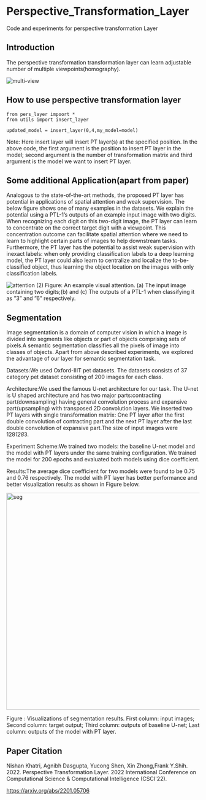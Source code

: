 # Perspective_Transformation_Layer
Code and experiments for perspective transformation Layer


## Introduction
The perspective transformation transformation layer can learn adjustable number of multiple viewpoints(homography).

![multi-view](https://user-images.githubusercontent.com/16822926/203680319-046e1141-51f0-4a7e-98e8-ae2f8f34df95.png)



## How to use perspective transformation layer

```
from pers_layer impoort *
from utils import insert_layer

updated_model = insert_layer(0,4,my_model=model)
```
Note: Here insert layer will insert PT layer(s) at the specified position. 
In the above code, the first argument is the position to insert PT layer in the model; second argument is the number of transformation matrix and third 
argument is the model we want to insert PT layer.

## Some additional Application(apart from paper)
Analogous to the state-of-the-art methods, the proposed PT layer has potential in applications of spatial attention and weak supervision. The below figure shows one of many examples in the datasets. We explain the potential using a PTL-1’s outputs of an example input image with two digits. When recognizing each digit on this two-digit image, the PT layer can learn to concentrate on the correct target digit with a viewpoint. This concentration outcome can facilitate spatial attention where we need to learn to highlight certain parts of images to help downstream tasks. Furthermore, the PT layer has the potential to assist weak supervision with inexact labels: when only providing classification labels to a deep learning model, the PT layer could also learn to centralize and localize the to-be-classified object, thus learning the object location on the images with only classification labels.


![attention (2)](https://user-images.githubusercontent.com/16822926/203695781-ee813747-8e24-48a5-b919-41b9b28c5c42.png)
Figure: An example visual attention. (a) The input image containing two digits;(b) and (c) The outputs of a PTL-1 when classifying it as ”3” and ”6” respectively.

## Segmentation
Image segmentation is a domain of computer vision in which a image is divided into segments like objects or part of objects comprising sets of pixels.A semantic segmentation classifies all the pixels of image into classes of objects. Apart from above described experiments, we explored the advantage of our layer for semantic segmentation task.

Datasets:We used Oxford-IIIT pet datasets. The datasets consists of 37 category pet dataset consisting of 200 images for each class.

Architecture:We used the famous U-net architecture  for our task. The U-net is U shaped architecture and has two major parts:contracting part(downsampling) having general convolution process and expansive part(upsampling) with transposed 2D convolution layers. We inserted two PT layers with single transformation matrix: One PT layer after the first double convolution of contracting part and the next PT layer after the last double convolution of expansive part.The size of input images were 128*128*3.

Experiment Scheme:We trained two models: the baseline U-net model and the model with PT layers under the same training configuration. We trained the model for 200 epochs and evaluated both models using dice coefficient.

Results:The average dice coefficient for two models were found to be 0.75 and 0.76 respectively. The model with PT layer has better performance and better visualization results as shown in Figure below.

<img width="566" alt="seg" src="https://user-images.githubusercontent.com/16822926/203696367-42452bc9-e622-4e8c-af87-5fcbdbedd0c4.png">

Figure : Visualizations of segmentation results. First column: input images; Second column: target output; Third column: outputs of baseline U-net; Last column: outputs of the model with PT layer.



## Paper Citation
Nishan Khatri, Agnibh Dasgupta, Yucong Shen, Xin Zhong,Frank Y.Shih. 2022. Perspective Transformation Layer. 2022 International Conference on Computational Science & Computational Intelligence (CSCI'22).

https://arxiv.org/abs/2201.05706





